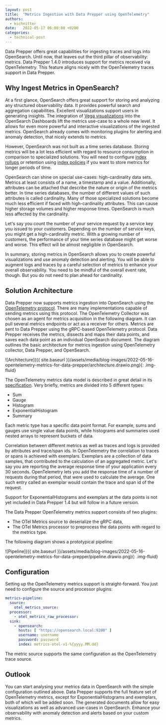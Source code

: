 ```yaml
---
layout: post
title:  "Metrics Ingestion with Data Prepper using OpenTelemetry"
authors:
  - kschnitter
date:   2022-05-17 06:00:00 +0200
categories:
  - technical-post
---
```

Data Prepper offers great capabilities for ingesting traces and logs into OpenSearch.
Until now, that leaves out the third pillar of observability: metrics.
Data Prepper 1.4.0 introduces support for metrics received via OpenTelemetry.
This feature aligns nicely with the OpenTelemetry traces support in Data Prepper.

## Why Ingest Metrics in OpenSearch?

At a first glance, OpenSearch offers great support for storing and analyzing any structured observability data.
It provides powerful search and aggregation capabilities.
Excellent visualizations support users in generating insights.
The integration of [Vega visualizations](https://vega.github.io/vega/) into the OpenSearch Dashboards lift the metrics use-case to a whole new level.
It allows for even more powerful and interactive visualizations of the ingested metrics.
OpenSearch already comes with monitoring plugins for alerting and anomaly detection, that nicely extends to metrics.

However, OpenSearch was not built as a time series database.
Storing metrics will be a lot less efficient with regard to resource consumption in comparison to specialized solutions.
You will need to configure [index rollups](https://opensearch.org/docs/latest/im-plugin/index-rollups/index/) or retention using [index policies](https://opensearch.org/docs/latest/im-plugin/ism/policies) if you want to store metrics for longer periods of time.

OpenSearch can shine on special use-cases: high-cardinality data sets.
Metrics at least consists of a name, a timestamp and a value.
Additionally, attributes can be attached that describe the nature or origin of the metrics better.
In time series databases, the number of different values of such attributes is called cardinality.
Many of those specialized solutions become much less efficient if faced with high-cardinality attributes.
This can cause higher storage volumes and higher response times.
OpenSearch is much less affected by the cardinality.

Let's say you count the number of your service request by a service key you issued to your customers.
Depending on the number of service keys, you might get a high-cardinality metric.
With a growing number of customers, the performance of your time series database might get worse and worse.
This effect will be almost negligible in OpenSearch.

In summary, storing metrics in OpenSearch allows you to create powerful visualizations and use anomaly detection and alerting.
You will be able to augment logs and traces by a careful selection of metrics to enhance your overall observability.
You need to be mindful of the overall event rate, though. 
But you do not need to plan ahead for cardinality.

## Solution Architecture

Data Prepper now supports metrics ingestion into OpenSearch using the [OpenTelemetry protocol](https://opentelemetry.io/docs/reference/specification/metrics/).
There are many implementations capable of sending metrics using this protocol.
The OpenTelemetry Collector was chosen as an agent for metrics acquisition in the following diagram.
It can pull several metrics endpoints or act as a receiver for others.
Metrics are sent to Data Prepper using the gRPC-based OpenTelemetry protocol.
Data Prepper receives the metrics, dissects and maps their data points, and saves each data point as an individual OpenSearch document.
The diagram outlines the basic architecture for metrics ingestion using OpenTelemetry collector, Data Prepper, and OpenSearch.

![Architecture]({{ site.baseurl }}/assets/media/blog-images/2022-05-16-opentelemetry-metrics-for-data-prepper/architecture.drawio.png){: .img-fluid}

The OpenTelemetry metrics data model is described in great detail in its [specification](https://opentelemetry.io/docs/reference/specification/metrics/datamodel/).
Very briefly, metrics are divided into 5 different types:

* Sum
* Gauge
* Histogram
* ExponentialHistogram
* Summary

Each metric type has a specific data point format.
For example, sums and gauges use single value data points, while histograms and summaries used nested arrays to represent buckets of data.

Correlation between different metrics as well as traces and logs is provided by attributes and trace/span ids.
In OpenTelemetry the correlation to traces or spans is achieved with exemplars.
Exemplars are a collection of data samples, that contributed to the calculation of an aggregated metric.
Let's say you are reporting the average response time of your application every 30 seconds.
OpenTelemetry lets you add the response time of a number of requests during that period, that were used to calculate the average.
One such entry called an exemplar would contain the trace and span id of the request.

Support for ExponentialHistograms and exemplars at the data points is not yet included in Data Prepper 1.4 but will follow in a future version. 

The Data Prepper OpenTelemetry metrics support consists of two plugins: 

* The OTel Metrics source to deserialize the gRPC data,
* The OTel Metrics processor to preprocess the data points with regard to the metrics type.

The following diagram shows a prototypical pipeline:

![Pipeline]({{ site.baseurl }}/assets/media/blog-images/2022-05-16-opentelemetry-metrics-for-data-prepper/pipeline.drawio.png){: .img-fluid}


## Configuration

Setting up the OpenTelemetry metrics support is straight-forward.
You just need to configure the source and processor plugins: 

```yaml
metrics-pipeline:
  source:
    otel_metrics_source:
  processor:
    - otel_metrics_raw_processor:
  sink:
    - opensearch:
      hosts: [ "https://opensearch.local:9200" ]
      username: username
      password: password
      index: metrics-otel-v1-%{yyyy.MM.dd}
```

The metric source supports the same configuration as the OpenTelemetry trace source.

## Outlook

You can start analysing your metrics data in OpenSearch with the simple configuration outlined above.
Data Prepper supports the full feature set of OpenTelemetry metrics, except for ExponentialHistograms and exemplars, both of which will be added soon.
The generated documents allow for easy visualizations as well as advanced use-cases in OpenSearch.
Enhance your observability with anomaly detection and alerts based on your custom metrics.
